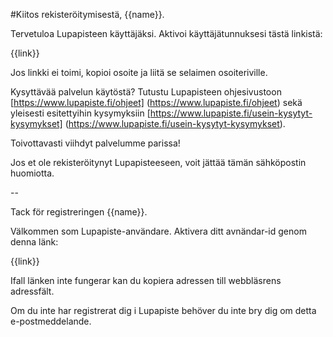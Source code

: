#Kiitos rekister&ouml;itymisest&auml;, {{name}}.

Tervetuloa Lupapisteen k&auml;ytt&auml;j&auml;ksi. Aktivoi k&auml;ytt&auml;j&auml;tunnuksesi t&auml;st&auml; linkist&auml;:

{{link}}

Jos linkki ei toimi, kopioi osoite ja liit&auml; se selaimen osoiteriville.

Kysytt&auml;v&auml;&auml; palvelun k&auml;yt&ouml;st&auml;? Tutustu Lupapisteen ohjesivustoon [https://www.lupapiste.fi/ohjeet] (https://www.lupapiste.fi/ohjeet) sek&auml; yleisesti esitettyihin kysymyksiin  [https://www.lupapiste.fi/usein-kysytyt-kysymykset] (https://www.lupapiste.fi/usein-kysytyt-kysymykset).

Toivottavasti viihdyt palvelumme parissa!

Jos et ole rekister&ouml;itynyt Lupapisteeseen, voit j&auml;tt&auml;&auml; t&auml;m&auml;n s&auml;hk&ouml;postin huomiotta.

--

Tack f&ouml;r registreringen {{name}}.

V&auml;lkommen som Lupapiste-anv&auml;ndare. Aktivera ditt avn&auml;ndar-id genom denna l&auml;nk:

{{link}}

Ifall l&auml;nken inte fungerar kan du kopiera adressen till webbl&auml;srens adressf&auml;lt.

Om du inte har registrerat dig i Lupapiste beh&ouml;ver du inte bry dig om detta e-postmeddelande.
